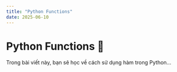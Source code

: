 ```yaml
---
title: "Python Functions"
date: 2025-06-10
---
```


# Python Functions 🚀
Trong bài viết này, bạn sẽ học về cách sử dụng hàm trong Python...
